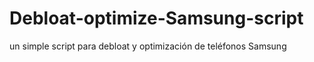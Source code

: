 # Debloat-optimize-Samsung-script
un simple script para debloat y optimización de teléfonos Samsung
